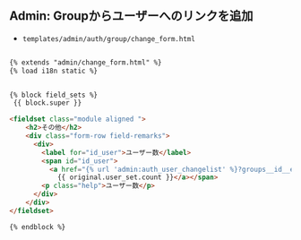 ## Admin: Groupからユーザーへのリンクを追加

- `templates/admin/auth/group/change_form.html`

~~~html

{% extends "admin/change_form.html" %}
{% load i18n static %}


{% block field_sets %}
 {{ block.super }}

<fieldset class="module aligned ">
    <h2>その他</h2>
    <div class="form-row field-remarks">
      <div>
        <label for="id_user">ユーザー数</label>
        <span id="id_user">
          <a href="{% url 'admin:auth_user_changelist' %}?groups__id__exact={{ original.id }}">
            {{ original.user_set.count }}</a></span>
        <p class="help">ユーザー数</p>
      </div>
    </div>
</fieldset>

{% endblock %}
~~~
